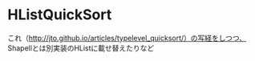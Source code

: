 # HListQuickSort

これ（http://jto.github.io/articles/typelevel_quicksort/）の写経をしつつ、 Shapellとは別実装のHListに載せ替えたりなど
